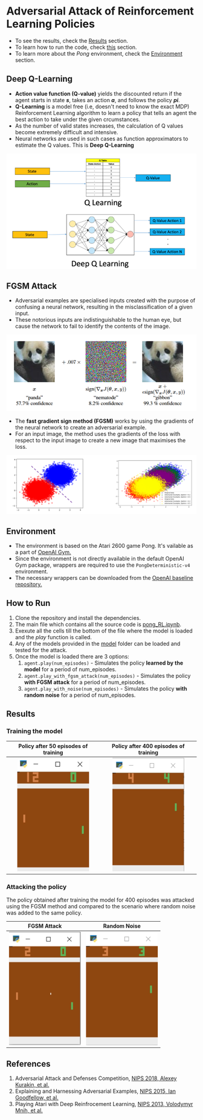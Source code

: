 # Adversarial Attack of Reinforcement Learning Policies

* To see the results, check the [Results](#results) section.
* To learn how to run the code, check [this](#how-to-run) section.
* To learn more about the _Pong_ environment, check the [Environment](#environment) section.

## Deep Q-Learning
* **Action value function (Q-value)** yields the discounted return if the agent starts in state **_s_**, takes an action **_a_**, and follows the policy **_pi_**.
* **Q-Learning** is a model free (i.e, doesn't need to know the exact MDP) Reinforcement Learning algorithm to learn a policy that tells an agent the best action to take under the given crcumstances.
* As the number of valid states increases, the calculation of Q values become extremely difficult and intensive. 
* Neural networks are used in such cases as function approximators to estimate the Q values. This is **Deep Q-Learning** 

![DeepQ](/images/Deep_Q_Learning.png)

## FGSM Attack
* Adversarial examples are specialised inputs created with the purpose of confusing a neural network, resulting in the misclassification of a given input. 
* These notorious inputs are indistinguishable to the human eye, but cause the network to fail to identify the contents of the image.

![Adversasrial Attack](https://github.com/mithun-bharadwaj/Attacking_RL_Policies/blob/master/images/adversarial_attack.png)

* The **fast gradient sign method (FGSM)** works by using the gradients of the neural network to create an adversarial example. 
* For an input image, the method uses the gradients of the loss with respect to the input image to create a new image that maximises the loss.

![FGSM](https://github.com/mithun-bharadwaj/Attacking_RL_Policies/blob/master/images/FGSM.png)

## Environment
* The environment is based on the Atari 2600 game Pong. It's vailable as a part of [OpenAI Gym.](https://gym.openai.com/envs/Pong-v0/)
* Since the environment is not directly available in the default OpenAI Gym package, wrappers are required to use the ```PongDeterministic-v4``` environment.
* The necessary wrappers can be downloaded from the [OpenAI baseline repository.](https://github.com/openai/baselines/tree/master/baselines/common)

## How to Run
1. Clone the repository and install the dependencies.
2. The main file which contains all the source code is [pong_RL.ipynb](https://github.com/mithun-bharadwaj/Attacking_RL_Policies/blob/master/pong_RL.ipynb).
3. Exexute all the cells till the bottom of the file where the model is loaded and the _play_ function is called.
4. Any of the models provided in the [model](https://github.com/mithun-bharadwaj/Attacking_RL_Policies/tree/master/model) folder can be loaded and tested for the attack.
5. Once the model is loaded there are 3 options:
    1. ```agent.play(num_episodes)``` - Simulates the policy **learned by the model** for a period of num_episodes.
    2. ```agent.play_with_fgsm_attack(num_episodes)``` - Simulates the policy **with FGSM attack** for a period of num_episodes.
    2. ```agent.play_with_noise(num_episodes)``` - Simulates the policy **with random noise** for a period of num_episodes.

## Results

### Training the model


Policy after 50 episodes of training              |  Policy after 400 episodes of training
:----------------------------------------------------------:|:------------------------------------------------:
<img width="190" height="300" src="https://github.com/mithun-bharadwaj/Attacking_RL_Policies/blob/master/gifs/training_50_episodes.gif"> |<img width="190" height="300" src="https://github.com/mithun-bharadwaj/Attacking_RL_Policies/blob/master/gifs/training_400_episodes.gif">
### Attacking the policy

The policy obtained after training the model for 400 episodes was attacked using the FGSM method and compared to the scenario where random noise was added to the same policy.

FGSM Attack              |  Random Noise
:----------------------------------------------------------:|:------------------------------------------------:
<img width="190" height="300" src="https://github.com/mithun-bharadwaj/Attacking_RL_Policies/blob/master/gifs/attack_400_episodes.gif"> |<img width="190" height="300" src="https://github.com/mithun-bharadwaj/Attacking_RL_Policies/blob/master/gifs/random_noise_400_episodes.gif">

## References

1. Adversarial Attack and Defenses Competition, [NIPS 2018, Alexey Kurakin, et al.](https://arxiv.org/pdf/1804.00097.pdf) 
2. Explaining and Harnessing Adversarial Examples, [NIPS 2015, Ian Goodfellow, et al.](https://arxiv.org/pdf/1412.6572.pdf) 
3. Playing Atari with Deep Reinfrocement Learning, [NIPS 2013, Volodymyr Mnih, et al.](https://arxiv.org/pdf/1312.5602v1.pdf)

